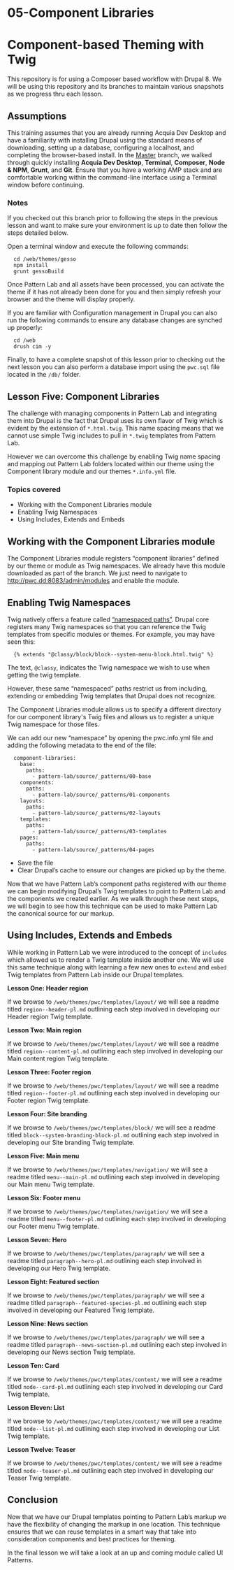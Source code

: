 # 05-Component Libraries

# Component-based Theming with Twig
This repository is for using a Composer based workflow with Drupal 8.  We will be using this repository and its branches to maintain various snapshots as we progress thru each lesson.

## Assumptions
This training assumes that you are already running Acquia Dev Desktop and have a familiarity with installing Drupal using the standard means of downloading, setting up a database, configuring a localhost, and completing the browser-based install. In the [Master](https://github.com/forumone/component-based-theming/tree/master#component-based-theming-with-twig) branch, we walked through quickly installing **Acquia Dev Desktop**, **Terminal**, **Composer**, **Node & NPM**, **Grunt**, and **Git**. Ensure that you have a working AMP stack and are comfortable working within the command-line interface using a Terminal window before continuing.

### Notes
If you checked out this branch prior to following the steps in the previous lesson and want to make sure your environment is up to date then follow the steps detailed below.

Open a terminal window and execute the following commands:

```
  cd /web/themes/gesso
  npm install
  grunt gessoBuild
```

Once Pattern Lab and all assets have been processed, you can activate the theme if it has not already been done for you and then simply refresh your browser and the theme will display properly.

If you are familiar with Configuration management in Drupal you can also run the following commands to ensure any database changes are synched up properly:

```
  cd /web
  drush cim -y
```

Finally, to have a complete snapshot of this lesson prior to checking out the next lesson you can also perform a database import using the `pwc.sql` file located in the `/db/` folder.

## Lesson Five: Component Libraries
The challenge with managing components in Pattern Lab and integrating them into Drupal is the fact that Drupal uses its own flavor of Twig which is evident by the extension of `*.html.twig`. This name spacing means that we cannot use simple Twig includes to pull in `*.twig` templates from Pattern Lab.

However we can overcome this challenge by enabling Twig name spacing and mapping out Pattern Lab folders located within our theme using the Component library module and our themes `*.info.yml` file.

### Topics covered
- Working with the Component Libraries module
- Enabling Twig Namespaces
- Using Includes, Extends and Embeds

## Working with the Component Libraries module
The Component Libraries module registers “component libraries” defined by our theme or module as Twig namespaces.  We already have this module downloaded as part of the branch.  We just need to navigate to http://pwc.dd:8083/admin/modules and enable the module.

## Enabling Twig Namespaces
Twig natively offers a feature called [“namespaced paths”](http://symfony.com/doc/current/cookbook/templating/namespaced_paths.html). Drupal core registers many Twig namespaces so that you can reference the Twig templates from specific modules or themes. For example, you may have seen this:

```
  {% extends "@classy/block/block--system-menu-block.html.twig" %}
```

The text, `@classy`, indicates the Twig namespace we wish to use when getting the twig template.

However, these same “namespaced” paths restrict us from including, extending or embedding Twig templates that Drupal does not recognize.

The Component Libraries module allows us to specify a different directory for our component library's Twig files and allows us to register a unique Twig namespace for those files.

We can add our new “namespace” by opening the pwc.info.yml file and adding the following metadata to the end of the file:

```
  component-libraries:
    base:
      paths:
        - pattern-lab/source/_patterns/00-base
    components:
      paths:
        - pattern-lab/source/_patterns/01-components
    layouts:
      paths:
        - pattern-lab/source/_patterns/02-layouts
    templates:
      paths:
        - pattern-lab/source/_patterns/03-templates
    pages:
      paths:
        - pattern-lab/source/_patterns/04-pages

```
- Save the file
- Clear Drupal’s cache to ensure our changes are picked up by the theme.

Now that we have Pattern Lab’s component paths registered with our theme we can begin modifying Drupal’s Twig templates to point to Pattern Lab and the components we created earlier. As we walk through these next steps, we will begin to see how this technique can be used to make Pattern Lab the canonical source for our markup.

## Using Includes, Extends and Embeds
While working in Pattern Lab we were introduced to the concept of `includes` which allowed us to render a Twig template inside another one.  We will use this same technique along with learning a few new ones to `extend` and `embed` Twig templates from Pattern Lab inside our Drupal templates.

**Lesson One: Header region**

If we browse to `/web/themes/pwc/templates/layout/` we will see a readme titled `region--header-pl.md` outlining each step involved in developing our Header region Twig template.

**Lesson Two: Main region**

If we browse to `/web/themes/pwc/templates/layout/` we will see a readme titled `region--content-pl.md` outlining each step involved in developing our Main content region Twig template.

**Lesson Three: Footer region**

If we browse to `/web/themes/pwc/templates/layout/` we will see a readme titled `region--footer-pl.md` outlining each step involved in developing our Footer region Twig template.

**Lesson Four: Site branding**

If we browse to `/web/themes/pwc/templates/block/` we will see a readme titled `block--system-branding-block-pl.md` outlining each step involved in developing our Site branding Twig template.

**Lesson Five: Main menu**

If we browse to `/web/themes/pwc/templates/navigation/` we will see a readme titled `menu--main-pl.md` outlining each step involved in developing our Main menu Twig template.

**Lesson Six: Footer menu**

If we browse to `/web/themes/pwc/templates/navigation/` we will see a readme titled `menu--footer-pl.md` outlining each step involved in developing our Footer menu Twig template.

**Lesson Seven: Hero**

If we browse to `/web/themes/pwc/templates/paragraph/` we will see a readme titled `paragraph--hero-pl.md` outlining each step involved in developing our Hero Twig template.

**Lesson Eight: Featured section**

If we browse to `/web/themes/pwc/templates/paragraph/` we will see a readme titled `paragraph--featured-species-pl.md` outlining each step involved in developing our Featured Twig template.

**Lesson Nine: News section**

If we browse to `/web/themes/pwc/templates/paragraph/` we will see a readme titled `paragraph--news-section-pl.md` outlining each step involved in developing our News section Twig template.

**Lesson Ten: Card**

If we browse to `/web/themes/pwc/templates/content/` we will see a readme titled `node--card-pl.md` outlining each step involved in developing our Card Twig template.

**Lesson Eleven: List**

If we browse to `/web/themes/pwc/templates/content/` we will see a readme titled `node--list-pl.md` outlining each step involved in developing our List Twig template.

**Lesson Twelve: Teaser**

If we browse to `/web/themes/pwc/templates/content/` we will see a readme titled `node--teaser-pl.md` outlining each step involved in developing our Teaser Twig template.

## Conclusion
Now that we have our Drupal templates pointing to Pattern Lab’s markup we have the flexibility of changing the markup in one location.  This technique ensures that we can reuse templates in a smart way that take into consideration components and best practices for theming.

In the final lesson we will take a look at an up and coming module called UI Patterns.
